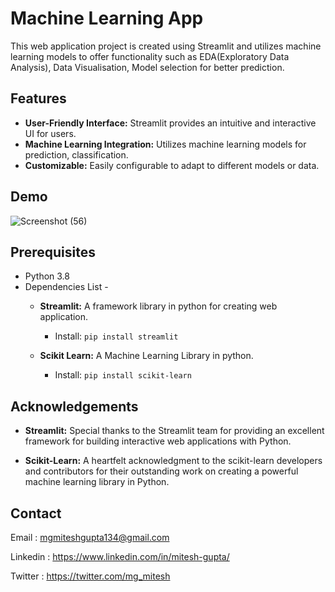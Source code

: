 
# Machine Learning App

This web application project is created using Streamlit and utilizes machine learning models to offer functionality such as EDA(Exploratory Data Analysis), Data Visualisation, Model selection for better prediction.
## Features

- **User-Friendly Interface:** Streamlit provides an intuitive and interactive UI for users.
- **Machine Learning Integration:** Utilizes machine learning models for prediction, classification.
- **Customizable:** Easily configurable to adapt to different models or data.
## Demo


![Screenshot (56)](https://github.com/miteshgupta07/Streamlit-Machine-Learning-App/assets/111682782/6b11bc1d-6371-48a4-a177-7112f3d8abd1)


## Prerequisites
- Python 3.8
- Dependencies List -
  - **Streamlit:** A framework library in python for creating web application.
    - Install: `pip install streamlit`
  
  - **Scikit Learn:** A Machine Learning Library in python.
    - Install: `pip install scikit-learn`


## Acknowledgements

- **Streamlit:** Special thanks to the Streamlit team for providing an excellent framework for building interactive web applications with Python.
  
- **Scikit-Learn:** A heartfelt acknowledgment to the scikit-learn developers and contributors for their outstanding work on creating a powerful machine learning library in Python.


## Contact
Email : mgmiteshgupta134@gmail.com

Linkedin : https://www.linkedin.com/in/mitesh-gupta/

Twitter : https://twitter.com/mg_mitesh

